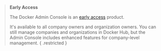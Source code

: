 > **Early Access**
>
> The Docker Admin Console is an [early access](/release-lifecycle#early-access-ea) product.
>
> It's available to all company owners and organization owners. You can still manage companies and organizations in Docker Hub, but the Admin Console includes enhanced features for company-level management.
{ .restricted }
